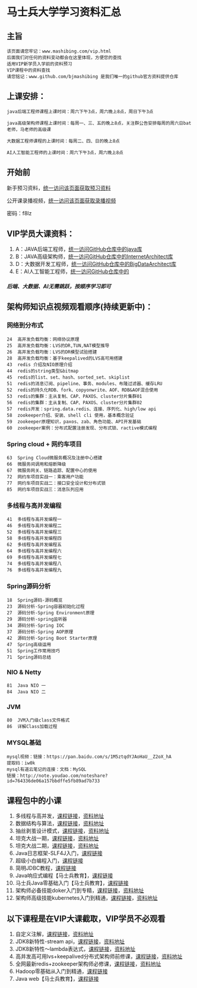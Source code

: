 #   马士兵大学学习资料汇总

##  主旨
```
该页面请您牢记：www.mashibing.com/vip.html
后面我们对任何的资料变动都会在这里体现，方便您的查找
适用VIP新学员入学前的资料预习
VIP课程中的资料查找
请您铭记：www.github.com/bjmashibing 是我们唯一的github官方资料提供仓库
```
##  上课安排：
```
java后端工程师课程上课时间：周六下午3点，周六晚上8点，周日下午3点

java高级架构师课程上课时间：每周一、三、五的晚上8点，关注群公告安排每周的周六日bat老师，马老师的高级课

大数据工程师课程的上课时间：每周二、四、日的晚上8点

AI人工智能工程师的上课时间：周六下午3点，周六晚上8点
```
##  开始前
新手预习资料，[统一访问该页面获取预习资料](http://www.mashibing.com/html/bird.html)

公开课录播视频，[统一访问该页面获取录播视频](https://pan.baidu.com/share/init?surl=K_7B7Oc6Yu6K9Qf527IBcw)

密码：f8lz


##  VIP学员大课资料：
1.  A：JAVA后端工程师，[统一访问GitHub仓库中的java库](https://github.com/bjmashibing/java)
1.  B：JAVA高级架构师，[统一访问GitHub仓库中的InternetArchitect库](https://github.com/bjmashibing/InternetArchitect )
1.  D：大数据开发工程师，[统一访问GitHub仓库中的BigDataArchitect库](https://github.com/bjmashibing/BigDataArchitect )
1.  E：AI人工智能工程师，[统一访问GitHub仓库中的]()
##### 后端、大数据、AI无需跳跃，按顺序学习即可
## 架构师知识点视频观看顺序(持续更新中)：
### 网络到分布式
```
24	高并发负载均衡：网络协议原理
25	高并发负载均衡：LVS的DR,TUN,NAT模型推导
26	高并发负载均衡：LVS的DR模型试验搭建
28	高并发负载均衡：基于keepalived的LVS高可用搭建
43	redis 介绍及NIO原理介绍
44	redis的string类型&bitmap
45	redis的list、set、hash、sorted_set、skiplist
51	redis的消息订阅、pipeline、事务、modules、布隆过滤器、缓存LRU
52	redis的持久化RDB、fork、copyonwrite、AOF、RDB&AOF混合使用
53	redis的集群：主从复制、CAP、PAXOS、cluster分片集群01
56	redis的集群：主从复制、CAP、PAXOS、cluster分片集群02
57	redis开发：spring.data.redis、连接、序列化、high/low api
58	zookeeper介绍、安装、shell cli 使用，基本概念验证
59	zookeeper原理知识，paxos、zab、角色功能、API开发基础
60	zookeeper案例：分布式配置注册发现、分布式锁、ractive模式编程
```

### Spring cloud + 网约车项目
```
63	Spring Cloud微服务概况及注册中心搭建
66	微服务间调用和熔断降级
67	微服务网关、链路追踪、配置中心的使用
72	网约车项目实战一：乘客用户功能
77	网约车项目实战二：接口安全设计和分布式锁
85	网约车项目实战三：消息队列应用
```
### 多线程与高并发编程
```
41	多线程与高并发编程一
46	多线程与高并发编程二
52	多线程与高并发编程三
58	多线程与高并发编程四
62	多线程与高并发编程五
64	多线程与高并发编程六
69	多线程与高并发编程七
74	多线程与高并发编程八
76	多线程与高并发编程九
```


### Spring源码分析
```
18	Spring源码-源码概览
23	源码分析-Spring容器初始化过程
27	源码分析-Spring Environment原理
29	源码分析-spring监听器
34	源码分析-Spring IOC
37	源码分析-Spring AOP原理
42	源码分析-Spring Boot Starter原理
47	Spring高级运用
51	Spring工作常用技巧
71	Spring源码总结
```
### NIO & Netty
```
81	Java NIO 一
84	Java NIO 二
```

### JVM
```
80	JVM入门级class文件格式
86	详解Class加载过程

```
### MYSQL基础

```
mysql视频：链接：https://pan.baidu.com/s/1M5ztqdYJAoHaU__Z2oX_hA
提取码：iw0k 
mysql有道云笔记的连接：文档：MySQL
链接：http://note.youdao.com/noteshare?id=764336de06a157bbdffe5fb89ad7b733
```

##  课程包中的小课

1.	多线程与高并发，[课程链接](https://ke.qq.com/course/446547?tuin=a75a5977)，[资料地址](http://www.github.com/bjmashibing/JUC)
1.	数据结构与算法，[课程链接](https://ke.qq.com/course/429723?tuin=a75a5977)，[资料地址](http://www.github.com/bjmashibing/Algorithm)
1.	抽丝剥茧设计模式，[课程链接](https://ke.qq.com/course/413747?tuin=a75a5977)，[资料地址](http://www.github.com/bjmashibing/DesignPatterns)
1.	坦克大战一期，[课程链接](https://ke.qq.com/course/398245?tuin=a75a5977)，[资料地址](http://www.github.com/bjmashibing/tank)
1.	坦克大战二期，[课程链接](https://ke.qq.com/course/398245?tuin=a75a5977#term_id=100494276)，[资料地址](http://www.github.com/bjmashibing/Tank2019V2)
1.	Java日志框架-SLF4J入门，[课程链接](https://ke.qq.com/course/452165?taid=3999606690473541&tuin=a75a5977)
1.	超级小白编程入门，[课程链接](https://ke.qq.com/course/444431?taid=3881267456559119&tuin=a75a5977)
1.	简明JDBC教程，[课程链接](https://ke.qq.com/course/430884?taid=3699732073845540&tuin=a75a5977)
1.	Java响应式编程【马士兵教育】，[课程链接](https://ke.qq.com/course/429389?taid=3506376941145421&tuin=a75a5977)
1.	马士兵Java零基础入门【马士兵教育】，[课程链接](https://ke.qq.com/course/421576?taid=3640328381165256&tuin=a75a5977)
1.	架构师必备技能doker入门到专精，[课程链接](https://ke.qq.com/course/458623?tuin=a75a5977)，[资料地址]()
1.	架构师高级技能kubernetes入门到精通，[课程链接]()，[资料地址]()

##  以下课程是在VIP大课截取，VIP学员不必观看
1.	自定义注解，[课程链接]()，[资料地址]()
1.	JDK8新特性-stream api，[课程链接]()，[资料地址]()
1.	JDK8新特性～lambda表达式，[课程链接]()，[资料地址]()
1.	高并发高可用lvs+keepalived分布式架构师前修课，[课程链接](https://ke.qq.com/course/458615?tuin=a75a5977)，[资料地址]()
1.	全网最新redis+zookeeper架构师必修课，[课程链接]()，[资料地址]()
1.	Hadoop零基础从入门到精通，[课程链接](https://ke.qq.com/course/432890?tuin=a75a5977)
1.	Java web【马士兵教育】，[课程链接](https://ke.qq.com/course/422068?tuin=a75a5977)



















